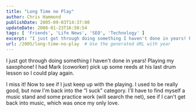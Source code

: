 ```yaml
---
title: "Long Time no Play"
author: Chris Hammond
publishDate: 2005-09-03T14:37:00
updateDate: 2008-01-23T16:50:54
tags: [ 'Friends', 'Life News', 'SEO', 'Technology' ]
excerpt: "I just got through doing something I haven't done in years! Playing my saxophone! I had Mark (coworker) pick up some reeds at his last drum lesson so I could play again. I miss it! Now to see if I just keep up with the playing. I used to be really good, but now I'm back into the &#8220;I suck&#8221; category. I'll have to find myself a music stand and some practice work (will search the net), see if I can't get back into music, which was once my only..."
url: /2005/long-time-no-play  # Use the generated URL with year
---
```

<P>I just got through doing something I haven't done in years! Playing my saxophone! I had Mark (coworker) pick up some reeds at his last drum lesson so I could play again.</P> <P>I miss it! Now to see if I just keep up with the playing. I used to be really good, but now I'm back into the &#8220;I suck&#8221; category. I'll have to find myself a music stand and some practice work (will search the net), see if I can't get back into music, which was once my only love.</P>
